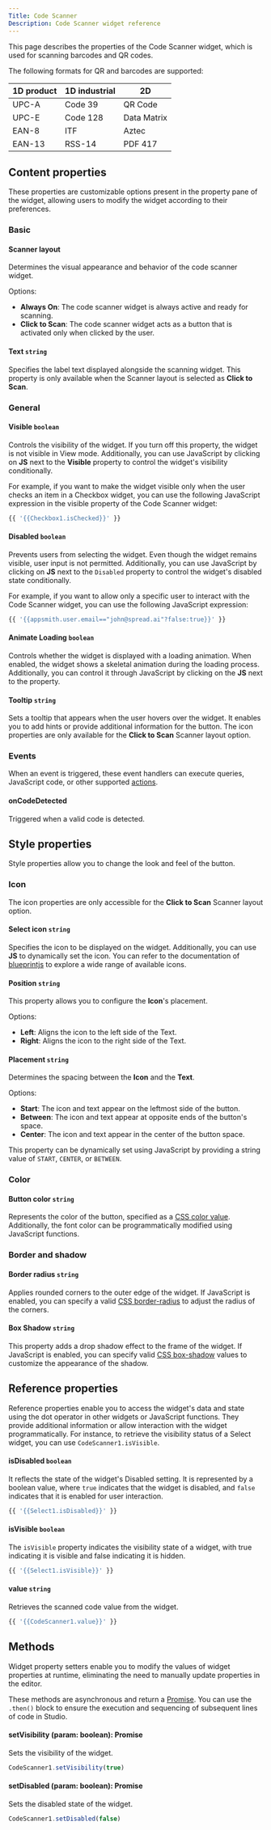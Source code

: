 ```yaml
---
Title: Code Scanner
Description: Code Scanner widget reference
---
```


<!--
README

For guidance on how to write documenation, see https://dev.stage.spread.ai/docs/contributor/guide.html. Contact Documentation when this document is ready for review.
-->

This page describes the properties of the Code Scanner widget, which is used for scanning barcodes and QR codes.

The following formats for QR and barcodes are supported:

| 1D product | 1D industrial | 2D  |
| --- | --- | --- |
| UPC-A | Code 39  | QR Code |
| UPC-E | Code 128 | Data Matrix |
| EAN-8 | ITF |  Aztec |
| EAN-13| RSS-14 | PDF 417|

## Content properties

These properties are customizable options present in the property pane of the widget, allowing users to modify the widget according to their preferences.

### Basic

#### Scanner layout

Determines the visual appearance and behavior of the code scanner widget.

Options:

- **Always On**:  The code scanner widget is always active and ready for scanning.
- **Click to Scan**: The code scanner widget acts as a button that is activated only when clicked by the user.

#### Text `string`

Specifies the label text displayed alongside the scanning widget. This property is only available when the Scanner layout is selected as **Click to Scan**.

### General

#### Visible `boolean`

Controls the visibility of the widget. If you turn off this property, the widget is not visible in View mode. Additionally, you can use JavaScript by clicking on **JS** next to the **Visible** property to control the widget's visibility conditionally.

For example, if you want to make the widget visible only when the user checks an item in a Checkbox widget, you can use the following JavaScript expression in the visible property of the Code Scanner widget:

```js
{{ '{{Checkbox1.isChecked}}' }}
```

#### Disabled `boolean`

Prevents users from selecting the widget. Even though the widget remains visible, user input is not permitted. Additionally, you can use JavaScript by clicking on **JS** next to the `Disabled` property to control the widget's disabled state conditionally.

For example, if you want to allow only a specific user to interact with the Code Scanner widget, you can use the following JavaScript expression:

```js
{{ '{{appsmith.user.email=="john@spread.ai"?false:true}}' }}
```

#### Animate Loading `boolean`

Controls whether the widget is displayed with a loading animation. When enabled, the widget shows a skeletal animation during the loading process. Additionally, you can control it through JavaScript by clicking on the **JS** next to the property.

#### Tooltip `string`

Sets a tooltip that appears when the user hovers over the widget. It enables you to add hints or provide additional information for the button. The icon properties are only available for the **Click to Scan** Scanner layout option.

### Events

When an event is triggered, these event handlers can execute queries, JavaScript code, or other supported [actions](/reference/framework/global-functions.md).

#### onCodeDetected

Triggered when a valid code is detected.

## Style properties

Style properties allow you to change the look and feel of the button.

### Icon

The icon properties are only accessible for the **Click to Scan** Scanner layout option.

#### Select icon `string`

Specifies the icon to be displayed on the widget. Additionally, you can use **JS** to dynamically set the icon. You can refer to the documentation of [blueprintjs](https://blueprintjs.com/docs/#icons) to explore a wide range of available icons.

#### Position `string`

This property allows you to configure the **Icon**'s placement.

Options:

- **Left**: Aligns the icon to the left side of the Text.
- **Right**: Aligns the icon to the right side of the Text.

#### Placement `string`

Determines the spacing between the **Icon** and the **Text**.

Options:

- **Start**: The icon and text appear on the leftmost side of the button.
- **Between**: The icon and text appear at opposite ends of the button's space.
- **Center**: The icon and text appear in the center of the button space.

This property can be dynamically set using JavaScript by providing a string value of `START`, `CENTER`, or `BETWEEN`.

### Color

#### Button color `string`

Represents the color of the button, specified as a [CSS color value](https://developer.mozilla.org/en-US/docs/Web/CSS/color). Additionally, the font color can be programmatically modified using JavaScript functions.

### Border and shadow

#### Border radius `string`

Applies rounded corners to the outer edge of the widget. If JavaScript is enabled, you can specify a valid [CSS border-radius](https://developer.mozilla.org/en-US/docs/Web/CSS/border-radius) to adjust the radius of the corners.

#### Box Shadow `string`

This property adds a drop shadow effect to the frame of the widget. If JavaScript is enabled, you can specify valid [CSS box-shadow](https://developer.mozilla.org/en-US/docs/Web/CSS/box-shadow) values to customize the appearance of the shadow.

## Reference properties

Reference properties enable you to access the widget's data and state using the dot operator in other widgets or JavaScript functions. They provide additional information or allow interaction with the widget programmatically. For instance, to retrieve the visibility status of a Select widget, you can use `CodeScanner1.isVisible`.

#### isDisabled `boolean`

It reflects the state of the widget's Disabled setting. It is represented by a boolean value, where `true` indicates that the widget is disabled, and `false` indicates that it is enabled for user interaction.

```js
{{ '{{Select1.isDisabled}}' }}
```

#### isVisible `boolean`

The `isVisible` property indicates the visibility state of a widget, with true indicating it is visible and false indicating it is hidden.

```js
{{ '{{Select1.isVisible}}' }}
```

#### value `string`

Retrieves the scanned code value from the widget.

```js
{{ '{{CodeScanner1.value}}' }}
```

## Methods

Widget property setters enable you to modify the values of widget properties at runtime, eliminating the need to manually update properties in the editor.

These methods are asynchronous and return a [Promise](/writing-code-in-studio/using-js-promises.md). You can use the `.then()` block to ensure the execution and sequencing of subsequent lines of code in Studio.

#### setVisibility (param: boolean): Promise

Sets the visibility of the widget.

```js
CodeScanner1.setVisibility(true)
```

#### setDisabled (param: boolean): Promise

Sets the disabled state of the widget.

```js
CodeScanner1.setDisabled(false)
```
